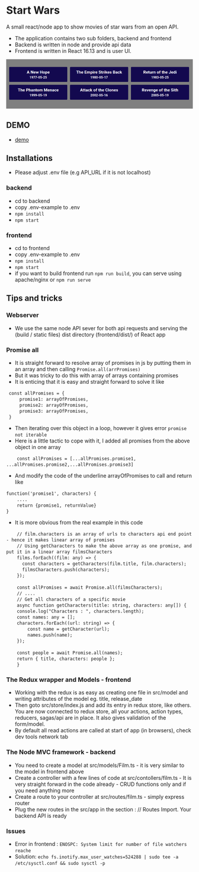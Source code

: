 # Start Wars

A small react/node app to show movies of star wars from an open API.

- The application contains two sub folders, backend and frontend
- Backend is written in node and provide api data
- Frontend is written in React 16.13 and is user UI.

![app](https://raw.githubusercontent.com/iloveyii/starwars/master/frontend/public/images/ss.png)

## DEMO

- [demo](http://172.104.140.88:9900/)

## Installations

- Please adjust .env file (e.g API_URL if it is not localhost)

### backend

- cd to backend
- copy .env-example to .env
- `npm install`
- `npm start`

### frontend

- cd to frontend
- copy .env-example to .env
- `npm install`
- `npm start`
- if you want to build frontend run `npm run build`, you can serve using apache/nginx or `npm run serve`

## Tips and tricks

### Webserver

- We use the same node API sever for both api requests and serving the (build / static files) dist directory (frontend/dist/) of React app

### Promise all

- It is straight forward to resolve array of promises in js by putting them in an array and then calling `Promise.all(arrPromises)`
- But it was tricky to do this with array of arrays containing promises
- It is enticing that it is easy and straight forward to solve it like

```
 const allPromises = {
     promise1: arrayOfPromises,
     promise2: arrayOfPromises,
     promise3: arrayOfPromises,
 }
```

- Then iterating over this object in a loop, however it gives error `promise not iterable`
- Here is a little tactic to cope with it, I added all promises from the above object in one array

```
    const allPromises = [...allPromises.promise1, ...allPromises.promise2,...allPromises.promise3]
```

- And modify the code of the underline arrayOfPromises to call and return like

```
function('promise1', characters) {
    ....
    return {promise1, returnValue}
}
```

- It is more obvious from the real example in this code

```
    // film.characters is an array of urls to characters api end point - hence it makes linear array of promises
    // Using getCharacters to make the above array as one promise, and put it in a linear array filmsCharacters
    films.forEach((film: any) => {
      const characters = getCharacters(film.title, film.characters);
      filmsCharacters.push(characters);
    });

    const allPromises = await Promise.all(filmsCharacters);
    // ....
    // Get all characters of a specific movie
    async function getCharacters(title: string, characters: any[]) {
    console.log("Characters : ", characters.length);
    const names: any = [];
    characters.forEach((url: string) => {
        const name = getCharacter(url);
        names.push(name);
    });

    const people = await Promise.all(names);
    return { title, characters: people };
    }
```

### The Redux wrapper and Models - frontend

- Working with the redux is as easy as creating one file in src/model and writing attributes of the model eg. title, release_date
- Then goto src/store/index.js and add its entry in redux store, like others. You are now connected to redux store, all your actions, action types, reducers, sagas/api are in place. It also gives validation of the form/model.
- By default all read actions are called at start of app (in browsers), check dev tools network tab

### The Node MVC framework - backend

- You need to create a model at src/models/Film.ts - it is very similar to the model in frontend above
- Create a controller with a few lines of code at src/contollers/film.ts - It is very straight forward in the code already - CRUD functions only and if you need anything more
- Create a route to your controller at src/routes/film.ts - simply express router
- Plug the new routes in the src/app in the section : // Routes Import. Your backend API is ready

### Issues

- Error in frontend : `ENOSPC: System limit for number of file watchers reache`
- Solution: `echo fs.inotify.max_user_watches=524288 | sudo tee -a /etc/sysctl.conf && sudo sysctl -p`
